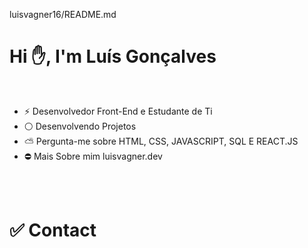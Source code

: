 <div style="display:flex;">
<div>
        <p>luisvagner16/README.md</p>
        <h1>Hi &#9995, I'm Luís Gonçalves</h1>
        
 <br>
<ul>
<li>&#9889 Desenvolvedor Front-End e Estudante de Ti</li>
<li>&#9898 Desenvolvendo Projetos</li>
<li>&#9925 Pergunta-me sobre HTML, CSS, JAVASCRIPT, SQL E REACT.JS</li>
<li>&#9940 Mais Sobre mim <a herf="#">luisvagner.dev</a></li>
</ul>
<br>
 <br>
<h1>&#9989 Contact</h1>
</div>
<div>
<img src="transferir (2).jpeg" alt="">
</div>
</div>